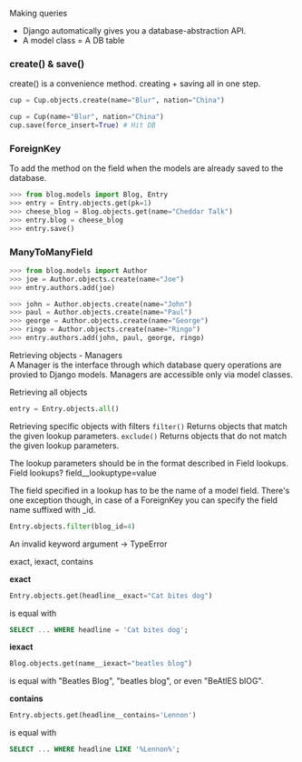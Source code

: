 Making queries
- Django automatically gives you a database-abstraction API.
- A model class = A DB table

### create() & save()
create() is a convenience method.
creating + saving all in one step.

```python
cup = Cup.objects.create(name="Blur", nation="China")
```

```python
cup = Cup(name="Blur", nation="China")
cup.save(force_insert=True) # Hit DB
```

### ForeignKey
To add the method on the field when the models are already saved to the database.

```python
>>> from blog.models import Blog, Entry
>>> entry = Entry.objects.get(pk=1)
>>> cheese_blog = Blog.objects.get(name="Cheddar Talk")
>>> entry.blog = cheese_blog
>>> entry.save()
```

### ManyToManyField
```python
>>> from blog.models import Author
>>> joe = Author.objects.create(name="Joe")
>>> entry.authors.add(joe)

>>> john = Author.objects.create(name="John")
>>> paul = Author.objects.create(name="Paul")
>>> george = Author.objects.create(name="George")
>>> ringo = Author.objects.create(name="Ringo")
>>> entry.authors.add(john, paul, george, ringo)
```

Retrieving objects - Managers   
A Manager is the interface through which database query operations are provied to Django models.
Managers are accessible only via model classes.

Retrieving all objects
```python
entry = Entry.objects.all()
```

Retrieving specific objects with filters
`filter()` Returns objects that match the given lookup parameters.
`exclude()` Returns objects that do not match the given lookup parameters.

The lookup parameters should be in the format described in Field lookups.
Field lookups? field__lookuptype=value

The field specified in a lookup has to be the name of a model field. There's one exception though, in case of a ForeignKey you can specify the field name suffixed with _id.
```python
Entry.objects.filter(blog_id=4)
```

An invalid keyword argument -> TypeError

exact, iexact, contains

**exact**
```python
Entry.objects.get(headline__exact="Cat bites dog")
```
is equal with
```SQL
SELECT ... WHERE headline = 'Cat bites dog';
```

**iexact**
```python
Blog.objects.get(name__iexact="beatles blog")
```
is equal with "Beatles Blog", "beatles blog", or even "BeAtlES blOG".

**contains**
```python
Entry.objects.get(headline__contains='Lennon')
```
is equal with 
```SQL
SELECT ... WHERE headline LIKE '%Lennon%';
```